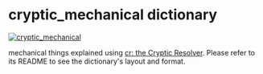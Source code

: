# cryptic_mechanical dictionary

[![cryptic_mechanical](https://github.com/cryptic-resolver/cryptic_mechanical/workflows/test-dict/badge.svg)](https://github.com/cryptic-resolver/cryptic_mechanical/actions/workflows/test.yml)

mechanical things explained using [cr: the Cryptic Resolver](https://github.com/cryptic-resolver/cr.rb). Please refer to its README to see the dictionary's layout and format.

<br>
